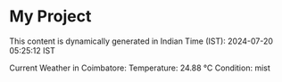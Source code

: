 # My Project

This content is dynamically generated in Indian Time (IST): 2024-07-20 05:25:12 IST


Current Weather in Coimbatore:
Temperature: 24.88 °C
Condition: mist
